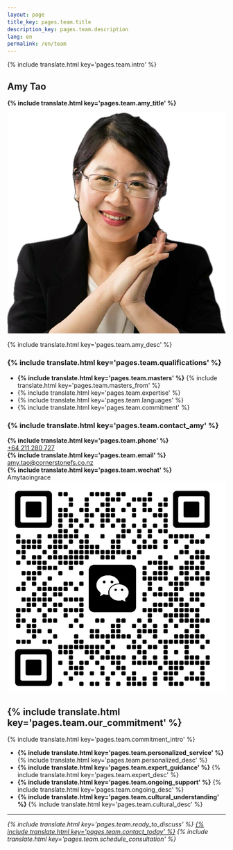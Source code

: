 ```yaml
---
layout: page
title_key: pages.team.title
description_key: pages.team.description
lang: en
permalink: /en/team
---
```


{% include translate.html key='pages.team.intro' %}

## Amy Tao
**{% include translate.html key='pages.team.amy_title' %}**

<div class="flex flex-col md:flex-row items-start gap-6 mb-8">
  <img src="/assets/img/amytao.png" alt="Amy Tao - Principal Insurance Advisor" class="w-48 h-48 rounded-lg object-cover" loading="lazy" />
  <div class="flex-1">
    <p class="text-lg text-gray-700 mb-6">
      {% include translate.html key='pages.team.amy_desc' %}
    </p>
  </div>
</div>

### {% include translate.html key='pages.team.qualifications' %}
- **{% include translate.html key='pages.team.masters' %}** {% include translate.html key='pages.team.masters_from' %}
- {% include translate.html key='pages.team.expertise' %}
- {% include translate.html key='pages.team.languages' %}
- {% include translate.html key='pages.team.commitment' %}

### {% include translate.html key='pages.team.contact_amy' %}
<div class="bg-gray-50 p-4 rounded-lg mt-4 mb-8">
  <div class="grid grid-cols-1 md:grid-cols-3 gap-4">
    <div class="text-center">
      <i class="ph-phone text-primary-600 text-xl mb-2 block"></i>
      <strong>{% include translate.html key='pages.team.phone' %}</strong><br>
      <a href="tel:+64211280727" class="text-primary-600 hover:text-primary-700">+64 211 280 727</a>
    </div>
    <div class="text-center">
      <i class="ph-envelope text-primary-600 text-xl mb-2 block"></i>
      <strong>{% include translate.html key='pages.team.email' %}</strong><br>
      <a href="mailto:amy.tao@cornerstonefs.co.nz" class="text-primary-600 hover:text-primary-700">amy.tao@cornerstonefs.co.nz</a>
    </div>
    <div class="text-center">
      <i class="fab fa-weixin text-green-600 text-xl mb-2 block"></i>
      <strong>{% include translate.html key='pages.team.wechat' %}</strong><br>
      <div class="flex items-center justify-center gap-2">
        <span class="text-gray-700">Amytaoingrace</span>
        <a href="/en/wechat_qr.jpg" class="wechat-qr-trigger inline-block hover:opacity-80 transition-opacity" title="Click to view WeChat QR Code">
          <img src="/en/wechat_qr_small.jpg" alt="WeChat QR Code" class="w-6 h-6 rounded border border-gray-300" loading="lazy" />
        </a>
      </div>
    </div>
  </div>
</div>

## {% include translate.html key='pages.team.our_commitment' %}

{% include translate.html key='pages.team.commitment_intro' %}
- **{% include translate.html key='pages.team.personalized_service' %}** {% include translate.html key='pages.team.personalized_desc' %}
- **{% include translate.html key='pages.team.expert_guidance' %}** {% include translate.html key='pages.team.expert_desc' %}
- **{% include translate.html key='pages.team.ongoing_support' %}** {% include translate.html key='pages.team.ongoing_desc' %}
- **{% include translate.html key='pages.team.cultural_understanding' %}** {% include translate.html key='pages.team.cultural_desc' %}

---

*{% include translate.html key='pages.team.ready_to_discuss' %} [{% include translate.html key='pages.team.contact_today' %}](/en/contact-us) {% include translate.html key='pages.team.schedule_consultation' %}*
